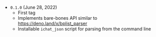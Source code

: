 - `0.1.0` (June 28, 2022)
  - First tag
  - Implements bare-bones API similar to https://deno.land/x/bplist_parser
  - Installable `ichat_json` script for parsing from the command line